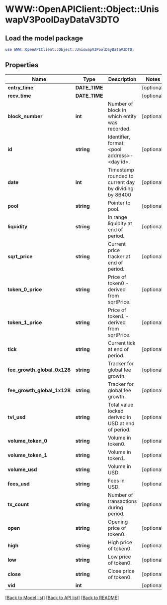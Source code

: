 # WWW::OpenAPIClient::Object::UniswapV3PoolDayDataV3DTO

## Load the model package
```perl
use WWW::OpenAPIClient::Object::UniswapV3PoolDayDataV3DTO;
```

## Properties
Name | Type | Description | Notes
------------ | ------------- | ------------- | -------------
**entry_time** | **DATE_TIME** |  | [optional] 
**recv_time** | **DATE_TIME** |  | [optional] 
**block_number** | **int** | Number of block in which entity was recorded. | [optional] 
**id** | **string** | Identifier, format: &lt;pool address&gt;-&lt;day id&gt;. | [optional] 
**date** | **int** | Timestamp rounded to current day by dividing by 86400 | [optional] 
**pool** | **string** | Pointer to pool. | [optional] 
**liquidity** | **string** | In range liquidity at end of period. | [optional] 
**sqrt_price** | **string** | Current price tracker at end of period. | [optional] 
**token_0_price** | **string** | Price of token0 - derived from sqrtPrice. | [optional] 
**token_1_price** | **string** | Price of token1 - derived from sqrtPrice. | [optional] 
**tick** | **string** | Current tick at end of period. | [optional] 
**fee_growth_global_0x128** | **string** | Tracker for global fee growth. | [optional] 
**fee_growth_global_1x128** | **string** | Tracker for global fee growth. | [optional] 
**tvl_usd** | **string** | Total value locked derived in USD at end of period. | [optional] 
**volume_token_0** | **string** | Volume in token0. | [optional] 
**volume_token_1** | **string** | Volume in token1. | [optional] 
**volume_usd** | **string** | Volume in USD. | [optional] 
**fees_usd** | **string** | Fees in USD. | [optional] 
**tx_count** | **string** | Number of transactions during period. | [optional] 
**open** | **string** | Opening price of token0. | [optional] 
**high** | **string** | High price of token0. | [optional] 
**low** | **string** | Low price of token0. | [optional] 
**close** | **string** | Close price of token0. | [optional] 
**vid** | **int** |  | [optional] 

[[Back to Model list]](../README.md#documentation-for-models) [[Back to API list]](../README.md#documentation-for-api-endpoints) [[Back to README]](../README.md)


